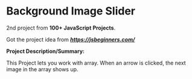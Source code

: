 # Background Image Slider

2nd project from **100+ JavaScript Projects**.

Got the project idea from ***https://jsbeginners.com/***

**Project Description/Summary:**

This Project lets you work with array.
When an arrow is clicked, the next image in the array shows up.
